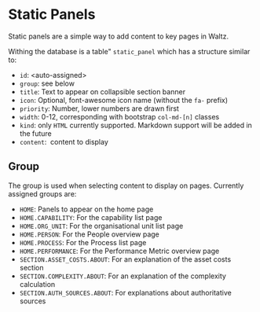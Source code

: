 # Static Panels

Static panels are a simple way to add content to key pages in Waltz.

Withing the database is a table" ```static_panel``` which has a structure
similar to:

- ```id```:  \<auto-assigned\>
- ```group```: see below
- ```title```: Text to appear on collapsible section banner
- ```icon```: Optional, font-awesome icon name (without the ```fa-``` prefix)
- ```priority```:  Number, lower numbers are drawn first
- ```width```:  0-12, corresponding with bootstrap ```col-md-[n]``` classes
- ```kind```:   only ```HTML``` currently supported.  Markdown support will be added in the future
- ```content```:  content to display


## Group

The group is used when selecting content to display on pages.
Currently assigned groups are:

- ```HOME```: Panels to appear on the home page
- ```HOME.CAPABILITY```: For the capability list page
- ```HOME.ORG_UNIT```: For the organisational unit list page
- ```HOME.PERSON```: For the People overview page
- ```HOME.PROCESS```: For the Process list page
- ```HOME.PERFORMANCE```: For the Performance Metric overview page
- ```SECTION.ASSET_COSTS.ABOUT```: For an explanation of the asset costs section
- ```SECTION.COMPLEXITY.ABOUT```: For an explanation of the complexity calculation
- ```SECTION.AUTH_SOURCES.ABOUT```: For explanations about authoritative sources
